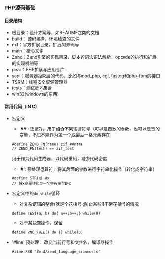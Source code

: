 ### PHP源码基础

#### 目录结构
- 根目录：设计方案等，如README之类的文档
- build： 源码编译，环境检查的文件
- ext：官方扩展目录，扩展的源码等
- main：核心文件
- Zend：Zend引擎的实现目录，脚本的词法语法解析，opcode的执行和扩展的实现机制等
- pear：PHP扩展与应用仓库
- sapi：服务器抽象层的代码，比如与mod_php, cgi, fastcgi和php-fpm的接口
- TSRM：线程安全资源管理器
- tests：测试脚本集合
- win32(windows的东西)


#### 常用代码（IN C)
- 宏定义
    - '##': 连接符，用于组合不同语言符号（可以是函数的参数，也可以是宏的变量，不过不能作为第一个或最后一格元素存在
    ```
    #define ZEND_FN(name) zif_##name
    // ZEND_FN(test) == zif_test
    ``` 
    用于作为代码生成器，以代码重用，减少代码密度
    
    - '#': 预处理运算符，将其后面的参数进行字符串化操作（转化成字符串）
    ```
    #define STR(x) #x
    // 将x变量转化为一个字符串型的x
    ```

- 宏定义中的`do-while`循环
    - 对复杂逻辑的整合(就是个花括号);防止某些if不带花括号的情况
    ```
    define TEST(a, b) do{ a++;b++;} while(0) 
    ```
    - 对于某些空操作，保留
    ```
    define VNC_FREE() do {} while(0)
    ```
    
- '#line' 预处理： 改变当前行号和文件名，编译器操作
    ```
    #line 838 "Zend/zend_language_scanner.c"
    ```
    
    
    
